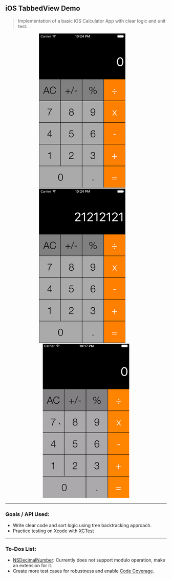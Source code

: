 ## iOS TabbedView Demo

> Implementation of a basic iOS Calculator App with clear logic and unit test.

<p align="center">
<img src="./images/1.0.png" height="480" width="270"> &nbsp; &nbsp; &nbsp;
<img src="./images/1.1.png" height="480" width="270"> &nbsp; &nbsp; &nbsp;
<img src="./images/1.2.gif" height="480" width="270">
<hr>
</p>

### Goals / API Used: 
- Write clear code and sort logic using tree backtracking approach.
- Practice testing on Xcode with [XCTest](https://developer.apple.com/library/tvos/documentation/DeveloperTools/Conceptual/testing_with_xcode/chapters/01-introduction.html#//apple_ref/doc/uid/TP40014132-CH1-SW1)
 
---

### To-Dos List:
- [NSDecimalNumber](https://developer.apple.com/library/mac/documentation/Cocoa/Reference/Foundation/Classes/NSDecimalNumber_Class/): Currently does not support modulo operation, make an extension for it.
- Create more test cases for robustness and enable [Code Coverage](https://developer.apple.com/library/tvos/documentation/DeveloperTools/Conceptual/testing_with_xcode/chapters/07-code_coverage.html#//apple_ref/doc/uid/TP40014132-CH15-SW1).

